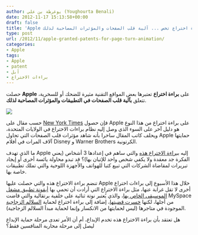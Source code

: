 ```yaml
---
author: يوغرطة بن علي (Youghourta Benali)
date: 2012-11-17 15:13:58+00:00
draft: false
title: 'Apple تحصل على براءة اختراع تخص ... آلية قلب الصفحات والمؤثرات المصاحبة لذلك  '
type: post
url: /2012/11/apple-granted-patents-for-page-turn-animation/
categories:
- Apple
tags:
- Apple
- patent
- آبل
- براءات الاختراع
---
```


حصلت **Apple** على **براءة اختراع** تعتبرها بعض المواقع التقنية مثيرة للضحك أو للسخرية، تتعلق **بآلية قلب الصفحات في التطبيقات والمؤثرات المصاحبة لذلك**.




[![](https://www.it-scoop.com/wp-content/uploads/2012/11/apple-granted-patents-for-page-turn-animation.jpg)
](https://www.it-scoop.com/wp-content/uploads/2012/11/apple-granted-patents-for-page-turn-animation.jpg)




حسب مقال على [New York Times](http://bits.blogs.nytimes.com/2012/11/16/apple-now-owns-the-page-turn/) فإن حصول Apple على براءة اختراع من هذا النوع هو دليل آخر على السوء الذي وصل إليه نظام براءات الاختراع في الولايات المتحدة، ويحلف كاتب المقال ساخرا بأنه شاهد مؤثرات قلب الصفحات التي تحاول Apple حمايتها آلاف المرات في أفلام Disney و Warner Brothers الكرتونية.




ما الذي تهدف Apple إليه ب[براءة الاختراع هذه](http://patft.uspto.gov/netacgi/nph-Parser?Sect1=PTO2&Sect2=HITOFF&p=1&u=%2Fnetahtml%2FPTO%2Fsearch-bool.html&r=1&f=G&l=50&co1=AND&d=PTXT&s1=D670,713.PN.&OS=PN/D670,713&RS=PN/D670,713) والتي ساهم في إعدادها 3 أشخاص (يعني الفكرة جد معقدة ولا يكفي شخص واحد للإتيان بها)؟ قد تبدو محاولة يائسة أخرى أو إيجاد تبريرات لمقاضاة الشركات التي تبيع كتبا للهواتف والأجهزة اللوحية والتي تملك تطبيقات خاصة بها.




تنضم براءة الاختراع هذه والتي حصلت عليها Apple خلال هذا الأسبوع إلى براءات اختراع أخرى لا تقل غرابة عنها، مثل براءة الاختراع التي أرادت أن تحمي بها [أيقونة تطبيق مشغل الموسيقى الخاص بها](http://patft.uspto.gov/netacgi/nph-Parser?Sect1=PTO2&Sect2=HITOFF&p=1&u=%2Fnetahtml%2FPTO%2Fsearch-adv.htm&r=1&f=G&l=50&d=PALL&S1=D0668263&OS=PN/D0668263&RS=PN/D0668263)، والذي يُعتبر نوتة ثنائية على خلفية برتقالية والتي قاضت MySpace من أجلها، لكنها [خسرت قضيتها](http://www.pcmag.com/article2/0,2817,2410236,00.asp)، إضافة إلى براءة اختراع لحماية [السلالم الزجاجية](http://patft.uspto.gov/netacgi/nph-Parser?Sect1=PTO2&Sect2=HITOFF&p=1&u=%2Fnetahtml%2FPTO%2Fsearch-adv.htm&r=1&f=G&l=50&d=PALL&S1=D0478999&OS=PN/D0478999&RS=PN/D0478999) الموجودة في متاجرها (ليس لحمايتها من الانكسار وإنما لحماية مبدأ السلالم الزجاجية).




هل تعتقد بأن براءة الاختراع هذه تخدم الإبداع، أم أن الأمر تعدى مرحلة حماية الإبداع ليصل إلى مرحلة محاربة المنافسين فقط؟
